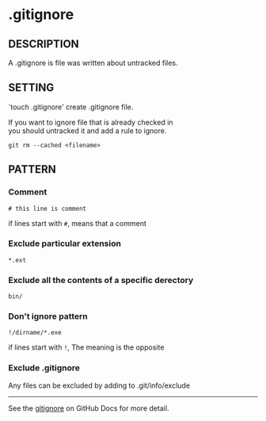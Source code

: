# .gitignore

## DESCRIPTION

A .gitignore is file was written about untracked files.

## SETTING

`touch .gitignore' create .gitignore file.

If you want to ignore file that is already checked in<br>
you should untracked it and add a rule to ignore.<br>

`git rm --cached <filename>`

## PATTERN

### Comment

`# this line is comment`

if lines start with `#`, means that a comment

### Exclude particular extension

`*.ext`

### Exclude all the contents of a specific derectory

`bin/`

### Don't ignore pattern

`!/dirname/*.exe`

if lines start with `!`, The meaning is the opposite

### Exclude .gitignore

Any files can be excluded by adding to .git/info/exclude

---

See the [gitignore](https://docs.github.com/ja/github/getting-started-with-github/getting-started-with-git/ignoring-files#gitignore-%E3%83%95%E3%82%A1%E3%82%A4%E3%83%AB%E3%82%92%E4%BD%9C%E6%88%90%E3%81%9B%E3%81%9A%E3%81%AB%E3%83%AD%E3%83%BC%E3%82%AB%E3%83%AB%E3%83%95%E3%82%A1%E3%82%A4%E3%83%AB%E3%82%92%E9%99%A4%E5%A4%96%E3%81%99%E3%82%8B) on GitHub Docs for more detail.
